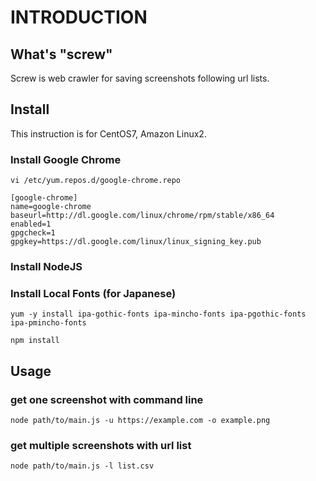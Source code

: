 INTRODUCTION
============

What's "screw"
--------------

 Screw is web crawler for saving screenshots following url lists.

Install
-------

 This instruction is for CentOS7, Amazon Linux2. 

### Install Google Chrome

`vi /etc/yum.repos.d/google-chrome.repo `

```
[google-chrome]
name=google-chrome
baseurl=http://dl.google.com/linux/chrome/rpm/stable/x86_64
enabled=1
gpgcheck=1
gpgkey=https://dl.google.com/linux/linux_signing_key.pub
```

### Install NodeJS



### Install Local Fonts (for Japanese)

`yum -y install ipa-gothic-fonts ipa-mincho-fonts ipa-pgothic-fonts ipa-pmincho-fonts` 

`npm install` 


Usage
-----
### get one screenshot with command line
`node path/to/main.js -u https://example.com -o example.png`

### get multiple screenshots with url list
`node path/to/main.js -l list.csv`